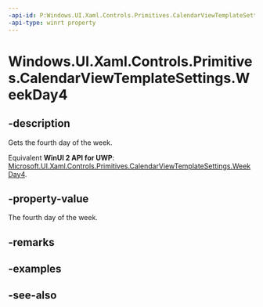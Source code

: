 ```yaml
---
-api-id: P:Windows.UI.Xaml.Controls.Primitives.CalendarViewTemplateSettings.WeekDay4
-api-type: winrt property
---
```


<!-- Property syntax
public string WeekDay4 { get; }
-->

# Windows.UI.Xaml.Controls.Primitives.CalendarViewTemplateSettings.WeekDay4

## -description
Gets the fourth day of the week.

Equivalent **WinUI 2 API for UWP**: [Microsoft.UI.Xaml.Controls.Primitives.CalendarViewTemplateSettings.WeekDay4](/windows/winui/api/microsoft.ui.xaml.controls.primitives.calendarviewtemplatesettings.weekday4).

## -property-value
The fourth day of the week.

## -remarks

## -examples

## -see-also

